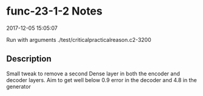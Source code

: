 # func-23-1-2 Notes

2017-12-05 15:05:07

Run with arguments ./test/criticalpracticalreason.c2-3200 

## Description

Small tweak to remove a second Dense layer in both the encoder and decoder layers. Aim to get well below 0.9 error in the decoder and 4.8 in the generator
